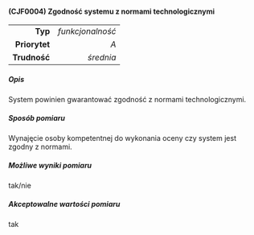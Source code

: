 #### (CJF0004) Zgodność systemu z normami technologicznymi

|               |                  |
| ------------: |-----------------:|
|       **Typ** | *funkcjonalność* |
| **Priorytet** |              *A* |
|  **Trudność** |        *średnia* |


##### Opis
System powinien gwarantować zgodność z normami technologicznymi. 

##### Sposób pomiaru
Wynajęcie osoby kompetentnej do wykonania oceny czy system jest zgodny z normami.

##### Możliwe wyniki pomiaru
tak/nie

##### Akceptowalne wartości pomiaru
tak